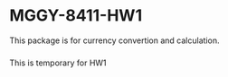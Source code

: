 # MGGY-8411-HW1
This package is for currency convertion and calculation.

###
This is temporary for HW1
